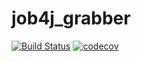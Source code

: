 # job4j_grabber
[![Build Status](https://travis-ci.org/EdgarGilmanov/job4j_grabber.svg?branch=master)](https://travis-ci.org/EdgarGilmanov/job4j_grabber)
[![codecov](https://codecov.io/gh/EdgarGilmanov/job4j_grabber/branch/master/graph/badge.svg)](https://codecov.io/gh/EdgarGilmanov/job4j_grabber)
